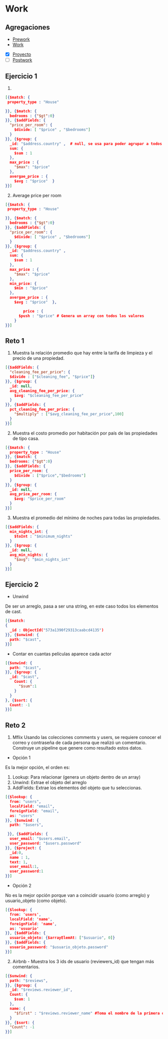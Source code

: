 # Work

## Agregaciones

- [Prework](Prework) 
- [Work](Work)
- [x] [Proyecto](Proyecto)
- [ ] [Postwork](Postwork)

## Ejercicio 1

1. 

```json
[{$match: {
 property_type : "House"

}}, {$match: {
  bedrooms : {"$gt":0}
}}, {$addFields: {
  "price_per_room": {
    $divide: [ "$price" , "$bedrooms"]
  }
}}, {$group: {
  _id: "$address.country" ,  # null, se usa para poder agrupar a todos los documentos 
  sum: {
    $sum : 1
  },
  max_price : {
    "$max": "$price"
  },
  avergae_price : {
    $avg : "$price"  }
}}]
```

2.  Average price per room

```json
[{$match: {
 property_type : "House"

}}, {$match: {
  bedrooms : {"$gt":0}
}}, {$addFields: {
  "price_per_room": {
    $divide: [ "$price" , "$bedrooms"]
  }
}}, {$group: {
  _id: "$address.country" ,
  sum: {
    $sum : 1
  },
  max_price : {
    "$max": "$price"
  },
  min_price: {
    $min : "$price"
  },
  avergae_price : {
    $avg : "$price"  },

        price : {
      $push : "$price" # Genera un array con todos los valores
    }
}}]
```

## Reto 1

1. Muestra la relación promedio que hay entre la tarifa de limpieza y el precio de una propiedad.
```json
[{$addFields: {
  "cleaning_fee_per_price": {
  $divide : ["$cleaning_fee", "$price"]}
}}, {$group: {
  _id: null,
  avg_cleaning_fee_per_price: {
    $avg: "$cleaning_fee_per_price"
  }
}}, {$addFields: {
  pct_cleaning_fee_per_price: {
    "$multiply" : ["$avg_cleaning_fee_per_price",100]
  }
}}]
```

2. Muestra el costo promedio por habitación por país de las propiedades de tipo casa.
```json
[{$match: {
  property_type : "House"
}}, {$match: {
  bedrooms: {"$gt":0}
}}, {$addFields: {
  price_per_room: {
    $divide : ["$price","$bedrooms"]
  }
}}, {$group: {
  _id: null,
  avg_price_per_room: {
    $avg: "$price_per_room"
  }
}}]
```

3. Muestra el promedio del mínimo de noches para todas las propiedades.
```json
[{$addFields: {
  min_nights_int: {
    $toInt : "$minimum_nights"
  }
}}, {$group: {
  _id: null,
  avg_min_nights: {
    "$avg": "$min_nights_int"
  }
}}]
```

## Ejercicio 2

- Unwind

De ser un arreglo, pasa a ser una string, en este caso todos los elementos de cast.

```json
[{$match: 
{
  _id : ObjectId("573a1390f29313caabcd4135")
}}, {$unwind: {
  path: "$cast",
}}]
```

- Contar en cuantas películas aparece cada actor
```json
[{$unwind: {
  path: "$cast",
}}, {$group: {
  _id: "$cast",
    Count: {
      "$sum":1
    }
  }
}, {$sort: {
  Count: -1
}}]
```

## Reto 2

1. Mflix
Usando las colecciones comments y users, se requiere conocer el correo y contraseña de cada persona que realizó un comentario. Construye un pipeline que genere como resultado estos datos.

- Opción 1

Es la mejor opción, el orden es:

1. Lookup: Para relacionar (genera un objeto dentro de un array)
2. Unwind: Extrae el objeto del arreglo
3. AddFields: Extrae los elementos del objeto que tu seleccionas.

```json
[{$lookup: {
  from: "users",
  localField: "email",
  foreignField: "email",
  as: "users"
}}, {$unwind: {
  path: "$users",

 }}, {$addFields: {
  user_email: "$users.email",
  user_password: "$users.password"
}}, {$project: {
  _id:0,
  name : 1,
  text: 1,
  user_email:1,
  user_password:1
}}]
```
- Opción 2

No es la mejor opción porque van a coincidir usuario (como arreglo) y usuario_objeto (como objeto).

```json
[{$lookup: {
  from: 'users',
  localField: 'name',
  foreignField: 'name',
  as: 'usuario'
}}, {$addFields: {
  usuario_objeto: {$arrayElemAt: ["$usuario", 0]}
}}, {$addFields: {
  usuario_password: "$usuario_objeto.password"
}}]
```

2. Airbnb - Muestra los 3 ids de usuario (reviewers_id) que tengan más comentarios.

```json
[{$unwind: {
  path: "$reviews",
}}, {$group: {
  _id: "$reviews.reviewer_id",
  Count: {
    $sum: 1
  },
  name: {
    "$first" : "$reviews.reviewer_name" #Toma el nombre de la primera ocurrencia
  }
}}, {$sort: {
  "Count": -1
}}]
```
